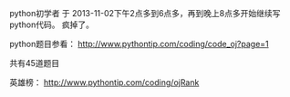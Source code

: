 python初学者
于 2013-11-02下午2点多到6点多，再到晚上8点多开始继续写python代码。
疯掉了。

python题目参看：
http://www.pythontip.com/coding/code_oj?page=1

共有45道题目

英雄榜：
http://www.pythontip.com/coding/ojRank
